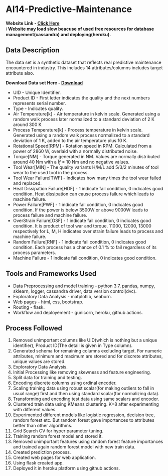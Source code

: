 # AI14-Predictive-Maintenance
**Website Link - [Click Here](https://machine-failure-ml.herokuapp.com/)** <br>
:information_source: **Website may load slow beacuse of used free resources for database management(cassandra) and deploying(heroku).**
## Data Description
The data set is a synthetic dataset that reflects real predictive maintenance encountered in industry. This includes 14 attributes/columns includes target attribute also.<br>

**Download Data set Here - [Download](https://archive.ics.uci.edu/ml/machine-learning-databases/00601/ai4i2020.csv)**

* UID - Unique Identifier.
* Product ID - First letter indicates the quality and the next numbers represents serial number.
* Type - Indicates quality.
* Air Temperature[k] - Air temperature in kelvin scale. Generated using a random walk process later normalized to a standard deviation of 2 K around 300 K
* Process Temperature[k] - Process temperature in kelvin scale. Generated using a random walk process normalized to a standard deviation of 1 K, added to the air temperature plus 10 K.
* Rotational Speed[RPM] - Rotation speed in RPM. Calculated from a power of 2860 W, overlaid with a normally distributed noise.
* Torque[NM] - Torque generated in NM. Values are normally distributed around 40 Nm with a Ïƒ = 10 Nm and no negative values.
* Tool Wear[MIN] - The quality variants H/M/L add 5/3/2 minutes of tool wear to the used tool in the process.
* Tool Wear Failure[TWF] - Indicates how many times the tool wear failed and replaced.
* Heat Dissipation Failure[HDF] - 1 indicate fail condition, 0 indicates good condition. Heat dissipation can cause process failure which leads to machine failure.
* Power Failure[PWF] - 1 indicate fail condition, 0 indicates good condition. If the power is below 3500W or above 9000W leads to process failure and machine failure.
* OverStrain Failure[OSF] - 1 indicate fail condition, 0 indicates good condition. It is product of tool war and torque. 11000, 12000, 13000 respectively for L, M, H indicates over strain failure leads to process and machine failure.
* Random Failure[RNF] - 1 indicate fail condition, 0 indicates good condition. Each process has a chance of 0.1 % to fail regardless of its process parameters.
* Machine Failure - 1 indicate fail condition, 0 indicates good condition.

## Tools and Frameworks Used
* Data Preprocessing and model training - python 3.7, pandas, numpy, sklearn, logger, cassandra driver, data version control(dvc).
* Exploratory Data Analysis - matplotlib, seaborn.
* Web pages - html, css, bootstrap.
* Routing - flask.
* Workflow and deployement - gunicorn, heroku, github actions.

## Process Followed
1. Removed unimportant columns like UID(which is nothing but a unique identifier), Product ID(The detail is given in Type column).
2. Generated schema for remaining columns excluding target. For numeric attributes, minimum and maximum are stored and for discrete attributes, unique values are stored.
3. Exploratory Data Analysis.
4. Initial Processing like removing skewness and feature engineering.
5. Split data for training and testing.
6. Encoding discrete columns using ordinal encoder.
7. Scaling training data using robust scalar(for making outliers to fall in usual range) first and then using standard scalar(for normalizing data).
8. Transforming and encoding test data using same scalars and encoder.
9. Clustered train data using KMeans clustering. K=8 after experimenting with different values.
10. Experimented different models like logistic regression, decision tree, random forest etc. But random forest gave importances to attributes better than other algorithms.
11. Grid Search CV for hyper parameter tuning.
12. Training random forest model and stored it.
13. Removed unimportant features using random forest feature importances and trained again random forest model with new train data.
14. Created prediction process.
15. Created web pages for web application.
16. Using flask created app.
17. Deployed it in heroku platform using github actions.
